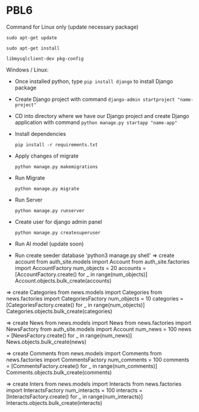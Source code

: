 # PBL6

Command for Linux only (update necessary package)

`sudo apt-get update`

`sudo apt-get install`

`libmysqlclient-dev pkg-config`

Windows / Linux:

- Once installed python, type `pip install django` to install Django package
- Create Django project with command `django-admin startproject "name-project"`
- CD into directory where we have our Django project and create Django application with command `python manage.py startapp "name-app"`
- Install dependencies

    `pip install -r requirements.txt`

- Apply changes of migrate

    `python manage.py makemigrations`

- Run Migrate

    `python manage.py migrate`

- Run Server

    `python manage.py runserver`

- Create user for django admin panel 

    `python manage.py createsuperuser`

- Run AI model (update soon)
- Run create seeder database
 'python3 manage.py shell'
=> create account
 from auth_site.models import Account
 from auth_site.factories import AccountFactory
 num_objects = 20
 accounts = [AccountFactory.create() for _ in range(num_objects)]
 Account.objects.bulk_create(accounts)

=> create Categories
 from news.models import Categories
 from news.factories import CategoriesFactory
 num_objects = 10
 categories = [CategoriesFactory.create() for _ in range(num_objects)]
 Categories.objects.bulk_create(categories)

=> create News
 from news.models import News
 from news.factories import NewsFactory
 from auth_site.models import Account
 num_news = 100
 news = [NewsFactory.create() for _ in range(num_news)]
 News.objects.bulk_create(news)

 => create Comments
 from news.models import Comments
 from news.factories import CommentsFactory
 num_comments = 100
 comments = [CommentsFactory.create() for _ in range(num_comments)]
 Comments.objects.bulk_create(comments)

  => create Inters
 from news.models import Interacts
 from news.factories import InteractsFactory
 num_interacts = 100
 interacts = [InteractsFactory.create() for _ in range(num_interacts)]
 Interacts.objects.bulk_create(interacts)